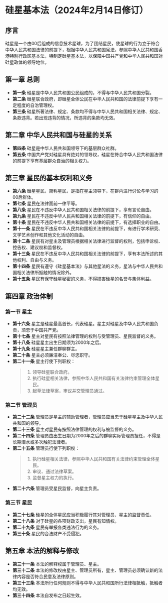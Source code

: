 # 硅星基本法（2024年2月14日修订）

## 序言

硅星是一个由00后组成的信息技术星球，为了团结星民，使星球的行为立于符合中华人民共和国法律的前提下，根据中华人民共和国宪法，参照中华人民共和国香港特别行政区基本法，特制定硅星基本法，以保障中国共产党和中华人民共和国对硅星政体的领导地位。

## 第一章 总则

- **第一条** 硅星是中华人民共和国公民组成的，不得与中华人民共和国分裂。
- **第二条** 硅星联合政府，即硅星全体公民在中华人民共和国的法律前提下享有一定程度的自治管理权。
- **第三条** 硅星所著法律、规定、条款均不得与中华人民共和国相关法律、规定、条款违背。若出现违背的情况，所违背的条款均无效。

## 第二章 中华人民共和国与硅星的关系

- **第四条** 硅星是中华人民共和国领导下的基层群众社群。
- **第五条** 中国共产党对硅星具有绝对的领导权，硅星在符合中华人民共和国法律的前提下享有基层群众自治的相关权力。

## 第三章 星民的基本权利和义务

- **第六条** 硅星星民，简称星民，是指在星主领导下，在群内进行讨论与学习的00后群体。
- **第七条** 星民在法律面前一律平等。
- **第八条** 星民在不违反中华人民共和国相关法律的前提下，享有言论自由。
- **第九条** 星民在不违反中华人民共和国相关法律的前提下，有信仰的自由。
- **第十条** 星民在不违反中华人民共和国相关法律的前提下，有选择职业的自由。
- **第十一条** 星民在不违反中华人民共和国相关法律的前提下，有进行学术研究、文学艺术创作和其他文化活动的自由。
- **第十二条** 星民有对星主及管理员根据相关法律进行监督的权利，包括申诉权、控告权、建议权和监督权。
- **第十三条** 星民在不违反中华人民共和国相关法律的前提下，享有本法所述的其他权利、自由与义务。
- **第十四条** 星民有遵守《硅星基本法》与其他星法的义务，星法与中华人民共和国相关法律所抵触的情况除外。
- **第十五条** 星民有保守硅星秘密的义务，不得损害硅星的名誉与集体利益。

## 第四章 政治体制

### 第一节 星主

- **第十六条** 星主是硅星最高首长，代表硅星。星主对硅星及中华人民共和国负责，须忠于中国共产党。
- **第十七条** 星主对星民有按照法律管理的权利与受管理员、星民监督的义务。
- **第十八条** 硅星星主出生日期须为2000年之后。
- **第十九条** 硅星星主兼任群聊群主。
- **第二十条** 星主必须廉洁奉公、尽忠职守。
- **第二十一条** 星主行使下列职权：
  > 1. 领导硅星联合政府。
  > 2. 执行硅星相关法律，参照中华人民共和国有关法律约束管理全体星民。
  > 3. 起草法律草案，审议并交管理员通过。

### 第二节 管理员

- **第二十二条** 管理员是星主的辅助管理者，管理员应当忠于硅星星主及中华人民共和国的领导。
- **第二十三条** 星主对星民有按照法律管理的权利与被监督的义务。
- **第二十四条** 管理员由出生日期为2000年之后的群聊实际管理员担任，不得是长期潜水或多次触犯法律者。
- **第二十五条** 管理员行使下列职权：
  > 1. 执行硅星相关法律，参照中华人民共和国有关法律约束管理全体星民。
  > 2. 审议、通过法律草案。
  > 3. 监督星主权力的执行。
- **第二十六条** 管理员受星民监督，向星主负责。

### 第三节 星民

- **第二十七条** 硅星的全体星民应当积极履行其对管理员、星主的监督责任。
- **第二十八条** 对于硅星的各项财政支出，星民有知情权。
- **第二十九条** 星民有举报各类违法行为的义务。
- **第三十条** 星民的合法财产不受侵犯。

## 第五章 本法的解释与修改

- **第三十一条** 本法的解释权属于管理员、星主。
- **第三十二条** 本法的修改权由星主、管理员所有，星主、管理员必须确认新的法律内容是否符合民意及法律原则。
- **第三十三条** 本法所行任何规则不得与中华人民共和国所行法律相抵触，抵触者均无效。
- **第三十四条** 本法自发布之日起生效。